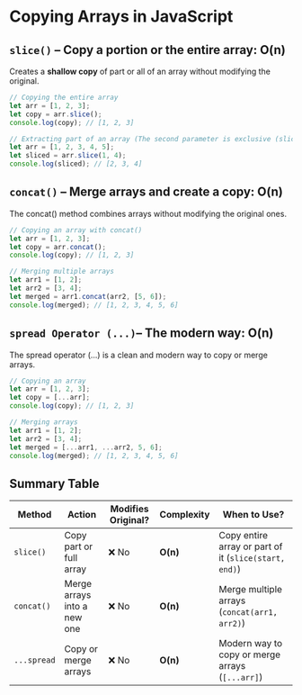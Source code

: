 # Copying Arrays in JavaScript

## `slice()` – Copy a portion or the entire array: O(n)

Creates a **shallow copy** of part or all of an array without modifying the original.

```javascript
// Copying the entire array
let arr = [1, 2, 3];
let copy = arr.slice();
console.log(copy); // [1, 2, 3]

// Extracting part of an array (The second parameter is exclusive (slice(1, 4) gets indices 1 to 3))
let arr = [1, 2, 3, 4, 5];
let sliced = arr.slice(1, 4);
console.log(sliced); // [2, 3, 4]
```

## `concat()` – Merge arrays and create a copy: O(n)

The concat() method combines arrays without modifying the original ones.

```javascript
// Copying an array with concat()
let arr = [1, 2, 3];
let copy = arr.concat();
console.log(copy); // [1, 2, 3]

// Merging multiple arrays
let arr1 = [1, 2];
let arr2 = [3, 4];
let merged = arr1.concat(arr2, [5, 6]);
console.log(merged); // [1, 2, 3, 4, 5, 6]
```

## `spread Operator (...)`– The modern way: O(n)

The spread operator (...) is a clean and modern way to copy or merge arrays.

```javascript
// Copying an array
let arr = [1, 2, 3];
let copy = [...arr];
console.log(copy); // [1, 2, 3]

// Merging arrays
let arr1 = [1, 2];
let arr2 = [3, 4];
let merged = [...arr1, ...arr2, 5, 6];
console.log(merged); // [1, 2, 3, 4, 5, 6]
```

## Summary Table

| Method      | Action                      | Modifies Original? | Complexity | When to Use?                                          |
| ----------- | --------------------------- | ------------------ | ---------- | ----------------------------------------------------- |
| `slice()`   | Copy part or full array     | ❌ No              | **O(n)**   | Copy entire array or part of it (`slice(start, end)`) |
| `concat()`  | Merge arrays into a new one | ❌ No              | **O(n)**   | Merge multiple arrays (`concat(arr1, arr2)`)          |
| `...spread` | Copy or merge arrays        | ❌ No              | **O(n)**   | Modern way to copy or merge arrays (`[...arr]`)       |
